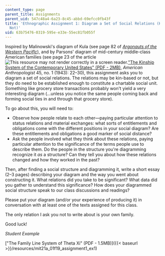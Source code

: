 ```yaml
---
content_type: page
parent_title: Assignments
parent_uid: 547c48a4-6a23-8c45-abbd-69efcc0fb43f
title: 'Ethnographic Assignment 1: Diagram a Set of Social Relations (Kin-Based or
  Not)'
uid: 63b75476-0319-595e-e33e-55ec81fb055f
---
```


Inspired by Malinowski's diagram of Kula (see page 82 of _[Argonauts of the Western Paciflc](https://archive.org/details/argonautsofthewe032976mbp/page/n135/mode/2up)_), and by Parsons' diagram of mid-century middle-class American families (see page 23 of the article ![This resource may not render correctly in a screen reader.](/images/inacessible.gif)["The Kinship System of the Contemporary United States" (PDF - 2MB)](http://www.suz.uzh.ch/dam/jcr:00000000-5971-7075-0000-000008238573/Parsons_kinship.pdf), _American Anthropologist_ 45, no. 1 (1943): 22–30), this assignment asks you to diagram a set of social relations. The relations may be kin-based or not, but they do need to be established enough to constitute a chartable social unit. Something like grocery store transactions probably won't yield a very interesting diagram (…unless you notice the same people coming back and forming social ties in and through that grocery store).

To go about this, you will need to:

*   Observe how people relate to each other—paying particular attention to status relations and material exchanges: what sorts of entitlements and obligations come with the different positions in your social diagram? Are these entitlements and obligations a good marker of social distance?
*   Ask the people involved what they think about these relations, paying particular attention to the significance of the terms people use to describe them. Do the people in the structure you're diagramming recognize it _as_ a structure? Can they tell you about how these relations changed and how they worked in the past?

Then, after finding a social structure and diagramming it, write a short essay (2–3 pages) describing your diagram and the way you went about constructing it. What relations did you take to be significant? What data did you gather to understand this significance? How does your diagrammed social structure speak to our class discussions and readings?

Please put your diagram (and/or your experience of producing it) in conversation with at least one of the texts assigned for this class.

The only relation I ask you not to write about is your own family.

Good luck!

_Student Example_

["The Family Line System of Theta Xi" (PDF - 1.5MB)]({{< baseurl >}}/resources/mit21a_01f19_assignment1_ex1)